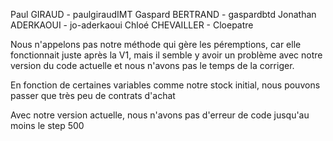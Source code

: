 
Paul GIRAUD - paulgiraudIMT
Gaspard BERTRAND - gaspardbtd
Jonathan ADERKAOUI - jo-aderkaoui
Chloé CHEVAILLER - Cloepatre


Nous n'appelons pas notre méthode qui gère les péremptions, car elle fonctionnait juste après la V1, mais il semble y avoir un problème avec notre version du code actuelle et nous n'avons pas le temps de la corriger.

En fonction de certaines variables comme notre stock initial, nous pouvons passer que très peu de contrats d'achat

Avec notre version actuelle, nous n'avons pas d'erreur de code jusqu'au moins le step 500



